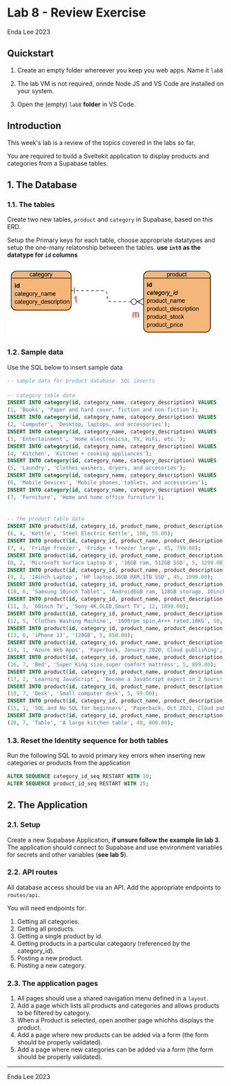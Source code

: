 # Lab 8 - Review Exercise

Enda Lee 2023

## Quickstart

1. Create an empty folder whereever you keep you web apps. Name it `lab8`

2. The lab VM is not required, onnde Node JS and VS Code are installed on your system.
3. Open the (empty) `lab8` **folder** in VS Code.



## Introduction

This week's lab is a review of the topics covered in the labs so far.

You are required to build a Sveltekit application to display products and categories from a Supabase tables.



## 1. The Database

### 1.1. The tables

Create two new tables, `product` and `category` in Supabase, based on this ERD. 

Setup the Primary keys for each table, choose appropriate datatypes and setup the one-many relatonship between the tables.
**use `int8` as the datatype for `id` columns**


![product_category_erd](./media/product_category_erd.png)

### 1.2. Sample data

Use the SQL below to insert sample data

```sql
-- sample data for product database- SQL inserts

-- category table data
INSERT INTO category(id, category_name, category_description) VALUES
(1, 'Books', 'Paper and hard cover, fiction and non-fiction');
INSERT INTO category(id, category_name, category_description) VALUES
(2, 'Computer', 'Desktop, laptops, and accessories');
INSERT INTO category(id, category_name, category_description) VALUES
(3, 'Entertainment', 'Home electronicsa, TV, HiFi, etc.');
INSERT INTO category(id, category_name, category_description) VALUES
(4, 'Kitchen', 'Kitchen + cooking appliances');
INSERT INTO category(id, category_name, category_description) VALUES
(5, 'Laundry', 'Clothes washers, dryers, and accesories');
INSERT INTO category(id, category_name, category_description) VALUES
(6, 'Mobile Devices', 'Mobile phones, tablets, and accessories');
INSERT INTO category(id, category_name, category_description) VALUES
(7, 'Furniture', 'Home and home office furniture');


-- the product table data
INSERT INTO product(id, category_id, product_name, product_description, product_stock, product_price) VALUES
(6, 4, 'Kettle', 'Steel Electric Kettle', 100, 55.00);
INSERT INTO product(id, category_id, product_name, product_description, product_stock, product_price) VALUES
(7, 4, 'Fridge freezer', 'Fridge + freezer large', 45, 799.00);
INSERT INTO product(id, category_id, product_name, product_description, product_stock, product_price) VALUES
(8, 2, 'Microsoft Surface Laptop 8', '16GB ram, 512GB SSD', 5, 1299.00);
INSERT INTO product(id, category_id, product_name, product_description, product_stock, product_price) VALUES
(9, 2, '14inch Laptop', 'HP laptop,16GB RAM,1TB SSD', 45, 1099.00);
INSERT INTO product(id, category_id, product_name, product_description, product_stock, product_price) VALUES
(10, 6, 'Samsung 10inch Tablet', 'Android6GB ram, 128GB storage, 10inch screen', 5, 99.00);
INSERT INTO product(id, category_id, product_name, product_description, product_stock, product_price) VALUES
(11, 3, '60inch TV', 'Sony 4K,OLED,Smart TV', 12, 1899.00);
INSERT INTO product(id, category_id, product_name, product_description, product_stock, product_price) VALUES
(12, 5, 'Clothes Washing Machine', '1600rpm spin,A+++ rated,10KG', 50, 699.00);
INSERT INTO product(id, category_id, product_name, product_description, product_stock, product_price) VALUES
(13, 6, 'iPhone 13', '128GB', 5, 850.00);
INSERT INTO product(id, category_id, product_name, product_description, product_stock, product_price) VALUES
(14, 1, 'Azure Web Apps', 'Paperback, January 2020, Cloud publishing', 50, 19.00);
INSERT INTO product(id, category_id, product_name, product_description, product_stock, product_price) VALUES
(16, 7, 'Bed', 'Super King size,super comfort mattress', 5, 899.00);
INSERT INTO product(id, category_id, product_name, product_description, product_stock, product_price) VALUES
(17, 2, 'Learning JavaScript', 'Become a JavaScript expert in 2 hours!', 10, 12.00);
INSERT INTO product(id, category_id, product_name, product_description, product_stock, product_price) VALUES
(18, 7, 'Desk', 'Small computer desk', 5, 99.00);
INSERT INTO product(id, category_id, product_name, product_description, product_stock, product_price) VALUES
(15, 1, 'SQL and No SQL for beginners', 'Paperback, Oct 2021, Cloud publishing', 10, 399.00);
INSERT INTO product(id, category_id, product_name, product_description, product_stock, product_price) VALUES
(20, 7, 'Table', 'A large kitchen table', 40, 800.00);
```


### 1.3. Reset the Identity sequence for both tables

Run the following SQL to avoid primary key errors when inserting new categories or products from the application

```sql
ALTER SEQUENCE category_id_seq RESTART WITH 10;
ALTER SEQUENCE product_id_seq RESTART WITH 25;
```



## 2. The Application

### 2.1. Setup

Create a new Supabase Application, **if unsure follow the example lin lab 3**. The application should connect to Supabase and use environment variables for secrets and other variables (**see lab 5**).

### 2.2. API routes

All database access should be via an API. Add the appropriate endpoints to `routes/api`. 

You will need endpoints for:

1. Getting all categories.
2. Getting all products.
3. Getting a single product by id.
4. Getting products in a particular categaory (referenced by the category_id).
5. Posting a new product.
6. Posting a new category.

### 2.3. The application pages

1. All pages should use a shared navigation menu defined in a `layout`.
2.  Add a page which lists all products and categories and allows products to be filtered by category.
3. When a Product is selected, open another page whichhs displays the product.
4. Add a page where new products can be added via a form (the form should be properly validated).
5. Add a page where new categories can be added via a form (the form should be properly validated).



------

Enda Lee 2023
